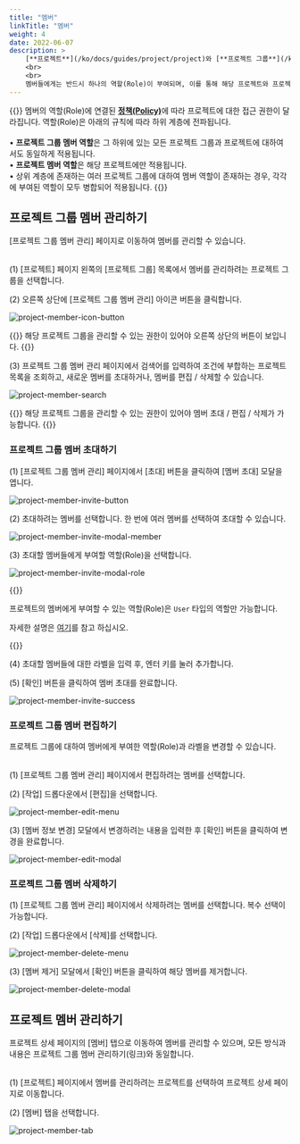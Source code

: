 ```yaml
---
title: "멤버"
linkTitle: "멤버"
weight: 4
date: 2022-06-07
description: >
    [**프로젝트**](/ko/docs/guides/project/project)와 [**프로젝트 그룹**](/ko/docs/guides/project/project-group)에 **멤버**를 초대하고 [**역할(Role)**](/ko/docs/guides/administration/iam-role)을 부여할 수 있습니다.
    <br>
    <br>
    멤버들에게는 반드시 하나의 역할(Role)이 부여되며, 이를 통해 해당 프로젝트와 프로젝트 그룹에 대한 접근을 관리할 수 있습니다.
---
```


{{<alert>}}
멤버의 역할(Role)에 연결된 [**정책(Policy)**](/ko/docs/guides/administration/iam-policy)에 따라 프로젝트에 대한 접근 권한이 달라집니다.
역할(Role)은 아래의 규칙에 따라 하위 계층에 전파됩니다.
<br>
<br>
• **프로젝트 그룹 멤버 역할**은 그 하위에 있는 모든 프로젝트 그룹과 프로젝트에 대하여서도 동일하게 적용됩니다.
<br>
• **프로젝트 멤버 역할**은 해당 프로젝트에만 적용됩니다.
<br>
• 상위 계층에 존재하는 여러 프로젝트 그룹에 대하여 멤버 역할이 존재하는 경우, 각각에 부여된 역할이 모두 병합되어 적용됩니다.
{{</alert>}}

## 프로젝트 그룹 멤버 관리하기

[프로젝트 그룹 멤버 관리] 페이지로 이동하여 멤버를 관리할 수 있습니다.
<br>
<br>

(1) [프로젝트] 페이지 왼쪽의 [프로젝트 그룹] 목록에서 멤버를 관리하려는 프로젝트 그룹을 선택합니다.

(2) 오른쪽 상단에 [프로젝트 그룹 멤버 관리] 아이콘 버튼을 클릭합니다.

![project-member-icon-button](/ko/docs/guides/project/member-img/project-member-icon-button.png)

{{<alert title="">}}
해당 프로젝트 그룹을 관리할 수 있는 권한이 있어야 오른쪽 상단의 버튼이 보입니다.
{{</alert>}}

(3) 프로젝트 그룹 멤버 관리 페이지에서 검색어를 입력하여 조건에 부합하는 프로젝트 목록을 조회하고, 새로운 멤버를 초대하거나, 멤버를 편집 / 삭제할 수 있습니다.

![project-member-search](/ko/docs/guides/project/member-img/project-member-search.png)

{{<alert title="">}}
해당 프로젝트 그룹을 관리할 수 있는 권한이 있어야 멤버 초대 / 편집 / 삭제가 가능합니다.
{{</alert>}}

### 프로젝트 그룹 멤버 초대하기

(1) [프로젝트 그룹 멤버 관리] 페이지에서 [초대] 버튼을 클릭하여 [멤버 초대] 모달을 엽니다.

![project-member-invite-button](/ko/docs/guides/project/member-img/project-member-invite-button.png)

(2) 초대하려는 멤버를 선택합니다. 한 번에 여러 멤버를 선택하여 초대할 수 있습니다.

![project-member-invite-modal-member](/ko/docs/guides/project/member-img/project-member-invite-modal-member.png)

(3) 초대할 멤버들에게 부여할 역할(Role)을 선택합니다.

![project-member-invite-modal-role](/ko/docs/guides/project/member-img/project-member-invite-modal-role.png)

{{<alert title="멤버 역할(Role)">}}

프로젝트의 멤버에게 부여할 수 있는 역할(Role)은 `User` 타입의 역할만 가능합니다. 

자세한 설명은 [여기](/ko/docs/guides/administration/iam-role)를 참고 하십시오.

{{</alert>}}

(4) 초대할 멤버들에 대한 라벨을 입력 후, 엔터 키를 눌러 추가합니다.

(5) [확인] 버튼을 클릭하여 멤버 초대를 완료합니다.

![project-member-invite-success](/ko/docs/guides/project/member-img/project-member-invite-success.png)

### 프로젝트 그룹 멤버 편집하기

프로젝트 그룹에 대하여 멤버에게 부여한 역할(Role)과 라벨을 변경할 수 있습니다.
<br>
<br>

(1) [프로젝트 그룹 멤버 관리] 페이지에서 편집하려는 멤버를 선택합니다.

(2) [작업] 드롭다운에서 [편집]을 선택합니다.

![project-member-edit-menu](/ko/docs/guides/project/member-img/project-member-edit-menu.png)

(3) [멤버 정보 변경] 모달에서 변경하려는 내용을 입력한 후 [확인] 버튼을 클릭하여 변경을 완료합니다.

![project-member-edit-modal](/ko/docs/guides/project/member-img/project-member-edit-modal.png)

### 프로젝트 그룹 멤버 삭제하기

(1) [프로젝트 그룹 멤버 관리] 페이지에서 삭제하려는 멤버를 선택합니다. 복수 선택이 가능합니다.

(2) [작업] 드롭다운에서 [삭제]를 선택합니다.

![project-member-delete-menu](/ko/docs/guides/project/member-img/project-member-delete-menu.png)

(3) [멤버 제거] 모달에서 [확인] 버튼을 클릭하여 해당 멤버를 제거합니다.

![project-member-delete-modal](/ko/docs/guides/project/member-img/project-member-delete-modal.png)


## 프로젝트 멤버 관리하기

프로젝트 상세 페이지의 [멤버] 탭으로 이동하여 멤버를 관리할 수 있으며, 모든 방식과 내용은 프로젝트 그룹 멤버 관리하기(링크)와 동일합니다.
<br>
<br>

(1) [프로젝트] 페이지에서 멤버를 관리하려는 프로젝트를 선택하여 프로젝트 상세 페이지로 이동합니다.

(2) [멤버] 탭을 선택합니다.

![project-member-tab](/ko/docs/guides/project/member-img/project-member-tab.png)
